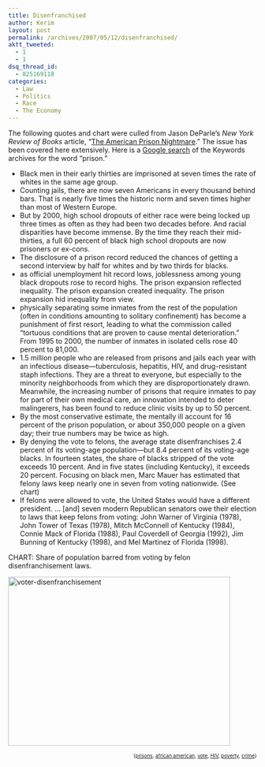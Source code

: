 ```yaml
---
title: Disenfranchised
author: Kerim
layout: post
permalink: /archives/2007/05/12/disenfranchised/
aktt_tweeted:
  - 1
  - 1
dsq_thread_id:
  - 825169118
categories:
  - Law
  - Politics
  - Race
  - The Economy
---
```

The following quotes and chart were culled from Jason DeParle&#8217;s *New York Review of Books* article, &#8220;<a href="http://www.nybooks.com/articles/20056" onclick="_gaq.push(['_trackEvent', 'outbound-article', 'http://www.nybooks.com/articles/20056', 'The American Prison Nightmare']);" >The American Prison Nightmare</a>.&#8221; The issue has been covered here extensively. Here is a <a href="http://www.google.com/search?q=site%3Atest.oxus.net+prison" onclick="_gaq.push(['_trackEvent', 'outbound-article', 'http://www.google.com/search?q=site%3Atest.oxus.net+prison', 'Google search']);" >Google search</a> of the Keywords archives for the word &#8220;prison.&#8221;

  * Black men in their early thirties are imprisoned at seven times the rate of whites in the same age group.
  * Counting jails, there are now seven Americans in every thousand behind bars. That is nearly five times the historic norm and seven times higher than most of Western Europe.
  * But by 2000, high school dropouts of either race were being locked up three times as often as they had been two decades before. And racial disparities have become immense. By the time they reach their mid-thirties, a full 60 percent of black high school dropouts are now prisoners or ex-cons.
  * The disclosure of a prison record reduced the chances of getting a second interview by half for whites and by two thirds for blacks.
  * as official unemployment hit record lows, joblessness among young black dropouts rose to record highs. The prison expansion reflected inequality. The prison expansion created inequality. The prison expansion hid inequality from view.
  * physically separating some inmates from the rest of the population (often in conditions amounting to solitary confinement) has become a punishment of first resort, leading to what the commission called &#8220;tortuous conditions that are proven to cause mental deterioration.&#8221; From 1995 to 2000, the number of inmates in isolated cells rose 40 percent to 81,000.
  * 1.5 million people who are released from prisons and jails each year with an infectious disease—tuberculosis, hepatitis, HIV, and drug-resistant staph infections. They are a threat to everyone, but especially to the minority neighborhoods from which they are disproportionately drawn. Meanwhile, the increasing number of prisons that require inmates to pay for part of their own medical care, an innovation intended to deter malingerers, has been found to reduce clinic visits by up to 50 percent.
  * By the most conservative estimate, the mentally ill account for 16 percent of the prison population, or about 350,000 people on a given day; their true numbers may be twice as high.
  * By denying the vote to felons, the average state disenfranchises 2.4 percent of its voting-age population—but 8.4 percent of its voting-age blacks. In fourteen states, the share of blacks stripped of the vote exceeds 10 percent. And in five states (including Kentucky), it exceeds 20 percent. Focusing on black men, Marc Mauer has estimated that felony laws keep nearly one in seven from voting nationwide. (See chart)
  * If felons were allowed to vote, the United States would have a different president. &#8230; [and] seven modern Republican senators owe their election to laws that keep felons from voting: John Warner of Virginia (1978), John Tower of Texas (1978), Mitch McConnell of Kentucky (1984), Connie Mack of Florida (1988), Paul Coverdell of Georgia (1992), Jim Bunning of Kentucky (1998), and Mel Martinez of Florida (1998).

CHART: Share of population barred from voting by felon disenfranchisement laws.

<a href="http://www.flickr.com/photos/kerim/495833587/" onclick="_gaq.push(['_trackEvent', 'outbound-article', 'http://www.flickr.com/photos/kerim/495833587/', '']);"  title="Photo Sharing"><img src="http://farm1.static.flickr.com/223/495833587_8491c9cfc5_o.gif" alt="voter-disenfranchisement" height="343" width="450" /></a>

<!-- technorati tags start -->

<p style="text-align: right">
  <span style="font-size: x-small">{<a href="http://www.technorati.com/tag/prisons" onclick="_gaq.push(['_trackEvent', 'outbound-article', 'http://www.technorati.com/tag/prisons', 'prisons']);"  rel="tag">prisons</a>, <a href="http://www.technorati.com/tag/african%20american" onclick="_gaq.push(['_trackEvent', 'outbound-article', 'http://www.technorati.com/tag/african%20american', 'african american']);"  rel="tag">african american</a>, <a href="http://www.technorati.com/tag/vote" onclick="_gaq.push(['_trackEvent', 'outbound-article', 'http://www.technorati.com/tag/vote', 'vote']);"  rel="tag">vote</a>, <a href="http://www.technorati.com/tag/HIV" onclick="_gaq.push(['_trackEvent', 'outbound-article', 'http://www.technorati.com/tag/HIV', 'HIV']);"  rel="tag">HIV</a>, <a href="http://www.technorati.com/tag/poverty" onclick="_gaq.push(['_trackEvent', 'outbound-article', 'http://www.technorati.com/tag/poverty', 'poverty']);"  rel="tag">poverty</a>, <a href="http://www.technorati.com/tag/crime" onclick="_gaq.push(['_trackEvent', 'outbound-article', 'http://www.technorati.com/tag/crime', 'crime']);"  rel="tag">crime</a>}</span>


<!-- technorati tags end -->

